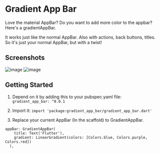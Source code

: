 # Gradient App Bar

Love the material AppBar? Do you want to add more color to the appbar? Here's a gradientAppBar.

It works just like the normal AppBar. Also with actions, back buttons, titles. So it's just your normal AppBar, but with a twist!

## Screenshots

![image](https://user-images.githubusercontent.com/7083755/43866104-e9bc98ea-9b64-11e8-9115-b2deec915dbd.png)
![image](https://user-images.githubusercontent.com/7083755/43866237-4f8e6a5e-9b65-11e8-8adf-2514a9b1e10c.png)


## Getting Started

1. Depend on it by adding this to your pubspec.yaml file: ```gradient_app_bar: ^0.0.1```

2. Import it: ```import 'package:gradient_app_bar/gradient_app_bar.dart'```

3. Replace your current AppBar (In the scaffold) to GradientAppBar.

```
appBar: GradientAppBar(
    title: Text('Flutter'),
    gradient: LinearGradient(colors: [Colors.blue, Colors.purple, Colors.red])
  ),
```

